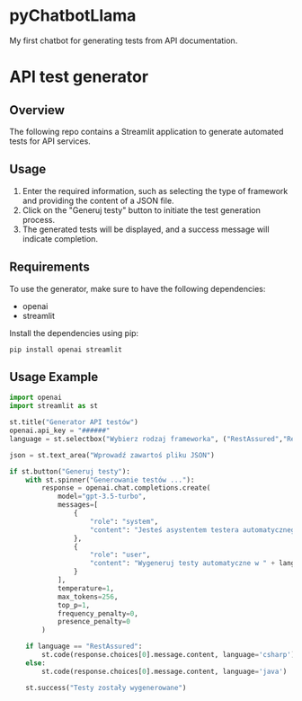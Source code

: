 # pyChatbotLlama
My first chatbot for generating tests from API documentation.

# API test generator

## Overview

The following repo contains a Streamlit application to generate automated tests for API services.

## Usage

1. Enter the required information, such as selecting the type of framework and providing the content of a JSON file.
2. Click on the "Generuj testy" button to initiate the test generation process.
3. The generated tests will be displayed, and a success message will indicate completion.

## Requirements

To use the generator, make sure to have the following dependencies:
- openai
- streamlit

Install the dependencies using pip:

```
pip install openai streamlit
```

## Usage Example

```python
import openai
import streamlit as st

st.title("Generator API testów")
openai.api_key = "######"
language = st.selectbox("Wybierz rodzaj frameworka", ("RestAssured","RestSharp"))

json = st.text_area("Wprowadź zawartoś pliku JSON")

if st.button("Generuj testy"):
    with st.spinner("Generowanie testów ..."):
        response = openai.chat.completions.create(
            model="gpt-3.5-turbo",
            messages=[
                {
                    "role": "system",
                    "content": "Jesteś asystentem testera automatycznego pomożesz mi wygenerować testy API"
                },
                {
                    "role": "user",
                    "content": "Wygeneruj testy automatyczne w " + language + " dla serwisów z pliku Json: "+json
                }
            ],
            temperature=1,
            max_tokens=256,
            top_p=1,
            frequency_penalty=0,
            presence_penalty=0
        )

    if language == "RestAssured":
        st.code(response.choices[0].message.content, language='csharp')
    else:
        st.code(response.choices[0].message.content, language='java')

    st.success("Testy zostały wygenerowane")
```

